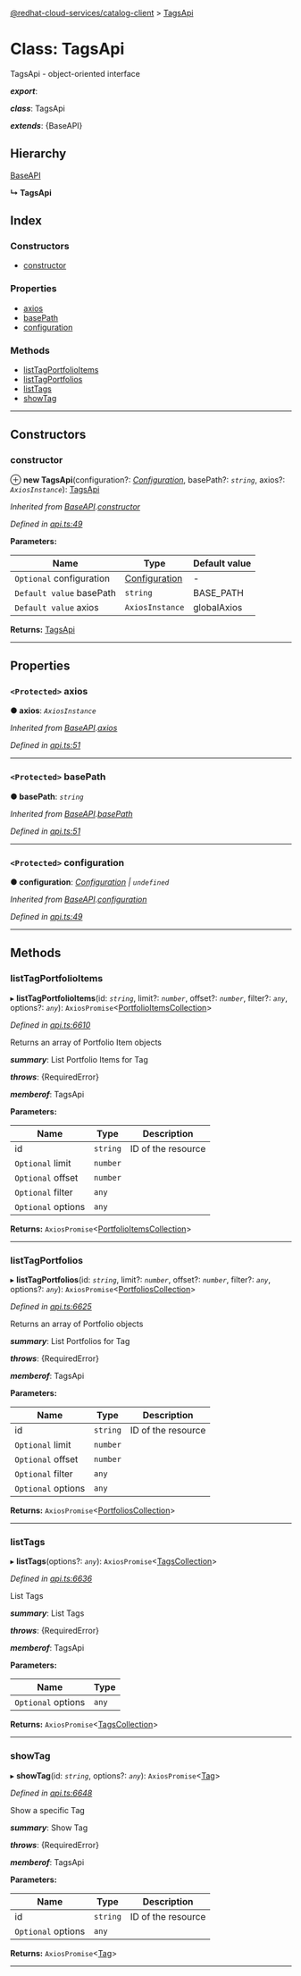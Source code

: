 [@redhat-cloud-services/catalog-client](../README.md) > [TagsApi](../classes/tagsapi.md)

# Class: TagsApi

TagsApi - object-oriented interface

*__export__*: 

*__class__*: TagsApi

*__extends__*: {BaseAPI}

## Hierarchy

 [BaseAPI](baseapi.md)

**↳ TagsApi**

## Index

### Constructors

* [constructor](tagsapi.md#constructor)

### Properties

* [axios](tagsapi.md#axios)
* [basePath](tagsapi.md#basepath)
* [configuration](tagsapi.md#configuration)

### Methods

* [listTagPortfolioItems](tagsapi.md#listtagportfolioitems)
* [listTagPortfolios](tagsapi.md#listtagportfolios)
* [listTags](tagsapi.md#listtags)
* [showTag](tagsapi.md#showtag)

---

## Constructors

<a id="constructor"></a>

###  constructor

⊕ **new TagsApi**(configuration?: *[Configuration](configuration.md)*, basePath?: *`string`*, axios?: *`AxiosInstance`*): [TagsApi](tagsapi.md)

*Inherited from [BaseAPI](baseapi.md).[constructor](baseapi.md#constructor)*

*Defined in [api.ts:49](https://github.com/RedHatInsights/javascript-clients/blob/master/packages/catalog/api.ts#L49)*

**Parameters:**

| Name | Type | Default value |
| ------ | ------ | ------ |
| `Optional` configuration | [Configuration](configuration.md) | - |
| `Default value` basePath | `string` |  BASE_PATH |
| `Default value` axios | `AxiosInstance` |  globalAxios |

**Returns:** [TagsApi](tagsapi.md)

___

## Properties

<a id="axios"></a>

### `<Protected>` axios

**● axios**: *`AxiosInstance`*

*Inherited from [BaseAPI](baseapi.md).[axios](baseapi.md#axios)*

*Defined in [api.ts:51](https://github.com/RedHatInsights/javascript-clients/blob/master/packages/catalog/api.ts#L51)*

___
<a id="basepath"></a>

### `<Protected>` basePath

**● basePath**: *`string`*

*Inherited from [BaseAPI](baseapi.md).[basePath](baseapi.md#basepath)*

*Defined in [api.ts:51](https://github.com/RedHatInsights/javascript-clients/blob/master/packages/catalog/api.ts#L51)*

___
<a id="configuration"></a>

### `<Protected>` configuration

**● configuration**: *[Configuration](configuration.md) \| `undefined`*

*Inherited from [BaseAPI](baseapi.md).[configuration](baseapi.md#configuration)*

*Defined in [api.ts:49](https://github.com/RedHatInsights/javascript-clients/blob/master/packages/catalog/api.ts#L49)*

___

## Methods

<a id="listtagportfolioitems"></a>

###  listTagPortfolioItems

▸ **listTagPortfolioItems**(id: *`string`*, limit?: *`number`*, offset?: *`number`*, filter?: *`any`*, options?: *`any`*): `AxiosPromise`<[PortfolioItemsCollection](../interfaces/portfolioitemscollection.md)>

*Defined in [api.ts:6610](https://github.com/RedHatInsights/javascript-clients/blob/master/packages/catalog/api.ts#L6610)*

Returns an array of Portfolio Item objects

*__summary__*: List Portfolio Items for Tag

*__throws__*: {RequiredError}

*__memberof__*: TagsApi

**Parameters:**

| Name | Type | Description |
| ------ | ------ | ------ |
| id | `string` |  ID of the resource |
| `Optional` limit | `number` |
| `Optional` offset | `number` |
| `Optional` filter | `any` |
| `Optional` options | `any` |

**Returns:** `AxiosPromise`<[PortfolioItemsCollection](../interfaces/portfolioitemscollection.md)>

___
<a id="listtagportfolios"></a>

###  listTagPortfolios

▸ **listTagPortfolios**(id: *`string`*, limit?: *`number`*, offset?: *`number`*, filter?: *`any`*, options?: *`any`*): `AxiosPromise`<[PortfoliosCollection](../interfaces/portfolioscollection.md)>

*Defined in [api.ts:6625](https://github.com/RedHatInsights/javascript-clients/blob/master/packages/catalog/api.ts#L6625)*

Returns an array of Portfolio objects

*__summary__*: List Portfolios for Tag

*__throws__*: {RequiredError}

*__memberof__*: TagsApi

**Parameters:**

| Name | Type | Description |
| ------ | ------ | ------ |
| id | `string` |  ID of the resource |
| `Optional` limit | `number` |
| `Optional` offset | `number` |
| `Optional` filter | `any` |
| `Optional` options | `any` |

**Returns:** `AxiosPromise`<[PortfoliosCollection](../interfaces/portfolioscollection.md)>

___
<a id="listtags"></a>

###  listTags

▸ **listTags**(options?: *`any`*): `AxiosPromise`<[TagsCollection](../interfaces/tagscollection.md)>

*Defined in [api.ts:6636](https://github.com/RedHatInsights/javascript-clients/blob/master/packages/catalog/api.ts#L6636)*

List Tags

*__summary__*: List Tags

*__throws__*: {RequiredError}

*__memberof__*: TagsApi

**Parameters:**

| Name | Type |
| ------ | ------ |
| `Optional` options | `any` |

**Returns:** `AxiosPromise`<[TagsCollection](../interfaces/tagscollection.md)>

___
<a id="showtag"></a>

###  showTag

▸ **showTag**(id: *`string`*, options?: *`any`*): `AxiosPromise`<[Tag](../interfaces/tag.md)>

*Defined in [api.ts:6648](https://github.com/RedHatInsights/javascript-clients/blob/master/packages/catalog/api.ts#L6648)*

Show a specific Tag

*__summary__*: Show Tag

*__throws__*: {RequiredError}

*__memberof__*: TagsApi

**Parameters:**

| Name | Type | Description |
| ------ | ------ | ------ |
| id | `string` |  ID of the resource |
| `Optional` options | `any` |

**Returns:** `AxiosPromise`<[Tag](../interfaces/tag.md)>

___

